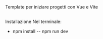 ##

Template per iniziare progetti con Vue e Vite

##

##

Installazione
Nel terminale:

- npm install
  -- npm run dev

##

